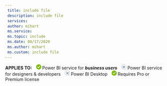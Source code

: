 ```yaml
---
 title: include file
 description: include file
 services: 
 author: mihart
 ms.service: 
 ms.topic: include
 ms.date: 08/17/2020
 ms.author: mihart
 ms.custom: include file
---
```


<Token>**APPLIES TO:** ![yes](media/yes.png)Power BI service for ***business users*** ![no](media/no.png)Power BI service for designers & developers ![no](media/no.png)Power BI Desktop ![yes](media/yes.png)Requires Pro or Premium license </Token>
